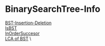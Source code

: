 # BinarySearchTree-Info 
[BST-Insertion-Deletion](https://github.com/mkeshav218/DSA/blob/master/src/binarysearchtree/BinarySearchTree.java) \
[IsBST](https://github.com/mkeshav218/DSA/blob/master/src/binarysearchtree/IsBST.java) \
[InOrderSuccesor](https://github.com/mkeshav218/DSA/blob/master/src/binarysearchtree/InOrderSuccesor.java) \
[LCA of BST](https://github.com/mkeshav218/DSA/blob/master/src/binarysearchtree/LCAofBST.java) \